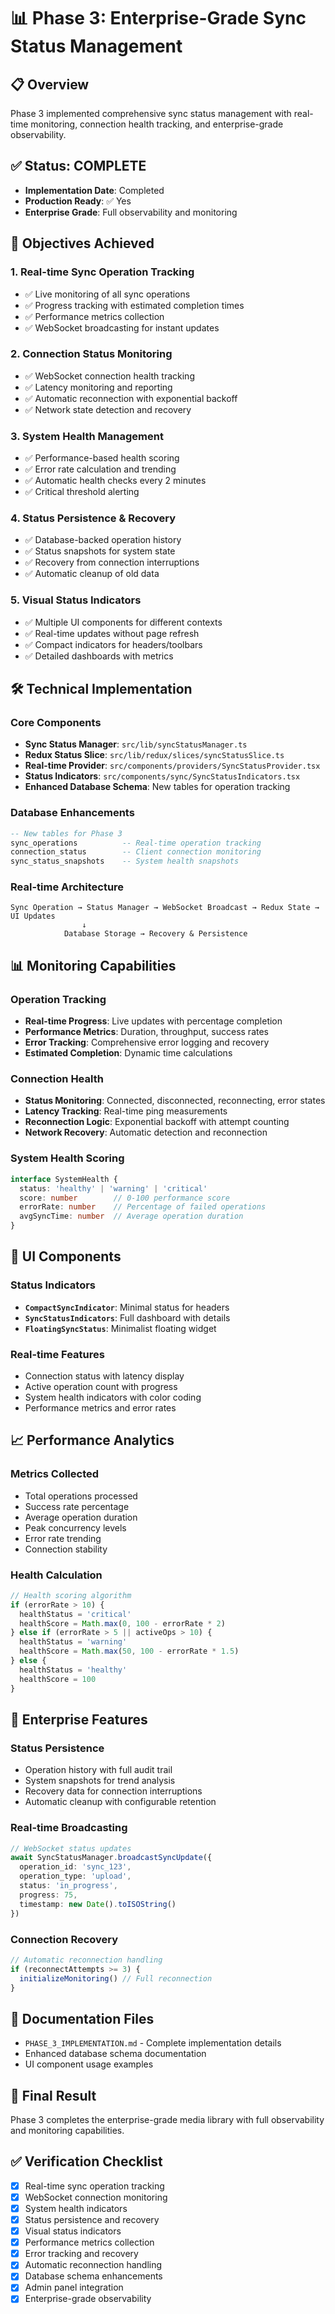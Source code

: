 # 📊 Phase 3: Enterprise-Grade Sync Status Management

## 📋 **Overview**
Phase 3 implemented comprehensive sync status management with real-time monitoring, connection health tracking, and enterprise-grade observability.

## ✅ **Status: COMPLETE**
- **Implementation Date**: Completed
- **Production Ready**: ✅ Yes
- **Enterprise Grade**: Full observability and monitoring

## 🎯 **Objectives Achieved**

### **1. Real-time Sync Operation Tracking**
- ✅ Live monitoring of all sync operations
- ✅ Progress tracking with estimated completion times
- ✅ Performance metrics collection
- ✅ WebSocket broadcasting for instant updates

### **2. Connection Status Monitoring**
- ✅ WebSocket connection health tracking
- ✅ Latency monitoring and reporting
- ✅ Automatic reconnection with exponential backoff
- ✅ Network state detection and recovery

### **3. System Health Management**
- ✅ Performance-based health scoring
- ✅ Error rate calculation and trending
- ✅ Automatic health checks every 2 minutes
- ✅ Critical threshold alerting

### **4. Status Persistence & Recovery**
- ✅ Database-backed operation history
- ✅ Status snapshots for system state
- ✅ Recovery from connection interruptions
- ✅ Automatic cleanup of old data

### **5. Visual Status Indicators**
- ✅ Multiple UI components for different contexts
- ✅ Real-time updates without page refresh
- ✅ Compact indicators for headers/toolbars
- ✅ Detailed dashboards with metrics

## 🛠️ **Technical Implementation**

### **Core Components**
- **Sync Status Manager**: `src/lib/syncStatusManager.ts`
- **Redux Status Slice**: `src/lib/redux/slices/syncStatusSlice.ts`
- **Real-time Provider**: `src/components/providers/SyncStatusProvider.tsx`
- **Status Indicators**: `src/components/sync/SyncStatusIndicators.tsx`
- **Enhanced Database Schema**: New tables for operation tracking

### **Database Enhancements**
```sql
-- New tables for Phase 3
sync_operations          -- Real-time operation tracking
connection_status        -- Client connection monitoring  
sync_status_snapshots    -- System health snapshots
```

### **Real-time Architecture**
```
Sync Operation → Status Manager → WebSocket Broadcast → Redux State → UI Updates
                ↓
            Database Storage → Recovery & Persistence
```

## 📊 **Monitoring Capabilities**

### **Operation Tracking**
- **Real-time Progress**: Live updates with percentage completion
- **Performance Metrics**: Duration, throughput, success rates
- **Error Tracking**: Comprehensive error logging and recovery
- **Estimated Completion**: Dynamic time calculations

### **Connection Health**
- **Status Monitoring**: Connected, disconnected, reconnecting, error states
- **Latency Tracking**: Real-time ping measurements
- **Reconnection Logic**: Exponential backoff with attempt counting
- **Network Recovery**: Automatic detection and reconnection

### **System Health Scoring**
```typescript
interface SystemHealth {
  status: 'healthy' | 'warning' | 'critical'
  score: number        // 0-100 performance score
  errorRate: number    // Percentage of failed operations
  avgSyncTime: number  // Average operation duration
}
```

## 🎨 **UI Components**

### **Status Indicators**
- **`CompactSyncIndicator`**: Minimal status for headers
- **`SyncStatusIndicators`**: Full dashboard with details
- **`FloatingSyncStatus`**: Minimalist floating widget

### **Real-time Features**
- Connection status with latency display
- Active operation count with progress
- System health indicators with color coding
- Performance metrics and error rates

## 📈 **Performance Analytics**

### **Metrics Collected**
- Total operations processed
- Success rate percentage
- Average operation duration
- Peak concurrency levels
- Error rate trending
- Connection stability

### **Health Calculation**
```typescript
// Health scoring algorithm
if (errorRate > 10) {
  healthStatus = 'critical'
  healthScore = Math.max(0, 100 - errorRate * 2)
} else if (errorRate > 5 || activeOps > 10) {
  healthStatus = 'warning'
  healthScore = Math.max(50, 100 - errorRate * 1.5)
} else {
  healthStatus = 'healthy'
  healthScore = 100
}
```

## 🔧 **Enterprise Features**

### **Status Persistence**
- Operation history with full audit trail
- System snapshots for trend analysis
- Recovery data for connection interruptions
- Automatic cleanup with configurable retention

### **Real-time Broadcasting**
```typescript
// WebSocket status updates
await SyncStatusManager.broadcastSyncUpdate({
  operation_id: 'sync_123',
  operation_type: 'upload',
  status: 'in_progress',
  progress: 75,
  timestamp: new Date().toISOString()
})
```

### **Connection Recovery**
```typescript
// Automatic reconnection handling
if (reconnectAttempts >= 3) {
  initializeMonitoring() // Full reconnection
}
```

## 📁 **Documentation Files**
- `PHASE_3_IMPLEMENTATION.md` - Complete implementation details
- Enhanced database schema documentation
- UI component usage examples

## 🎉 **Final Result**
Phase 3 completes the enterprise-grade media library with full observability and monitoring capabilities.

## ✅ **Verification Checklist**
- [x] Real-time sync operation tracking
- [x] WebSocket connection monitoring
- [x] System health indicators
- [x] Status persistence and recovery
- [x] Visual status indicators
- [x] Performance metrics collection
- [x] Error tracking and recovery
- [x] Automatic reconnection handling
- [x] Database schema enhancements
- [x] Admin panel integration
- [x] Enterprise-grade observability
